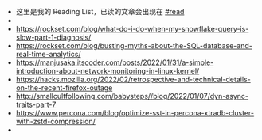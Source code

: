 - 这里是我的 Reading List，已读的文章会出现在 [#read]([[read]])
-
- https://rockset.com/blog/what-do-i-do-when-my-snowflake-query-is-slow-part-1-diagnosis/
- https://rockset.com/blog/busting-myths-about-the-SQL-database-and-real-time-analytics/
- https://manjusaka.itscoder.com/posts/2022/01/31/a-simple-introduction-about-network-monitoring-in-linux-kernel/
- https://hacks.mozilla.org/2022/02/retrospective-and-technical-details-on-the-recent-firefox-outage
- http://smallcultfollowing.com/babysteps//blog/2022/01/07/dyn-async-traits-part-7
- https://www.percona.com/blog/optimize-sst-in-percona-xtradb-cluster-with-zstd-compression/
-